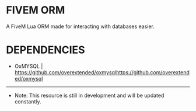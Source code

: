# FIVEM ORM
A FiveM Lua ORM made for interacting with databases easier.

# DEPENDENCIES
- OxMYSQL | https://github.com/overextended/oxmysqlhttps://github.com/overextended/oxmysql

-----------
- Note: This resource is still in development and will be updated constantly.

